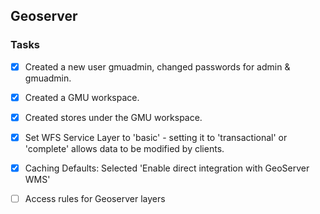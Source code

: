 
## Geoserver

### Tasks
 - [x] Created a new user gmuadmin, changed passwords for admin & gmuadmin.
 - [x] Created a GMU workspace.
 - [x] Created stores under the GMU workspace.
 - [x] Set WFS Service Layer to 'basic' - setting it to 'transactional' or 'complete' allows data to be modified by clients.
 - [x] Caching Defaults: Selected 'Enable direct integration with GeoServer WMS'
 - [ ] Access rules for Geoserver layers
 
 
